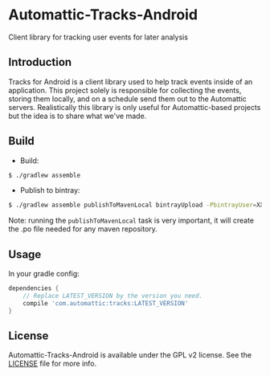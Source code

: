 # Automattic-Tracks-Android
Client library for tracking user events for later analysis

## Introduction

Tracks for Android is a client library used to help track events inside of
an application. This project solely is responsible for collecting the events,
storing them locally, and on a schedule send them out to the Automattic
servers. Realistically this library is only useful for Automattic-based
projects but the idea is to share what we've made.

## Build

* Build:

```sh
$ ./gradlew assemble
```

* Publish to bintray:

```sh
$ ./gradlew assemble publishToMavenLocal bintrayUpload -PbintrayUser=XXX -PbintrayKey=XXX -PdryRun=false
```

Note: running the `publishToMavenLocal` task is very important, it will
create the .po file needed for any maven repository.

## Usage

In your gradle config:

```gradle
dependencies {
    // Replace LATEST_VERSION by the version you need.
    compile 'com.automattic:tracks:LATEST_VERSION'
}
```

## License

Automattic-Tracks-Android is available under the GPL v2 license. See
the [LICENSE](LICENSE) file for more info.
